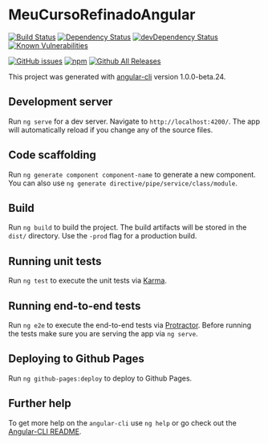 # MeuCursoRefinadoAngular
[![Build Status](https://travis-ci.org/codigorefinado/curso-refinado-angular.svg?branch=master)](https://travis-ci.org/codigorefinado/curso-refinado-angular)
[![Dependency Status](https://david-dm.org/codigorefinado/curso-refinado-angular.svg)](https://david-dm.org/codigorefinado/curso-refinado-angular)
[![devDependency Status](https://david-dm.org/codigorefinado/curso-refinado-angular/dev-status.svg)](https://david-dm.org/codigorefinado/curso-refinado-angular#info=devDependencies)
[![Known Vulnerabilities](https://snyk.io/test/github/codigorefinado/curso-refinado-angular/badge.svg)](https://snyk.io/test/github/codigorefinado/curso-refinado-angular)

[![GitHub issues](https://img.shields.io/github/issues/codigorefinado/curso-refinado-angular/shields.svg)]()
[![npm](https://img.shields.io/npm/v/npm.svg)]()
[![Github All Releases](https://img.shields.io/github/downloads/codigorefinado/curso-refinado-angular/total.svg)]()



This project was generated with [angular-cli](https://github.com/angular/angular-cli) version 1.0.0-beta.24.

## Development server
Run `ng serve` for a dev server. Navigate to `http://localhost:4200/`. The app will automatically reload if you change any of the source files.

## Code scaffolding

Run `ng generate component component-name` to generate a new component. You can also use `ng generate directive/pipe/service/class/module`.

## Build

Run `ng build` to build the project. The build artifacts will be stored in the `dist/` directory. Use the `-prod` flag for a production build.

## Running unit tests

Run `ng test` to execute the unit tests via [Karma](https://karma-runner.github.io).

## Running end-to-end tests

Run `ng e2e` to execute the end-to-end tests via [Protractor](http://www.protractortest.org/).
Before running the tests make sure you are serving the app via `ng serve`.

## Deploying to Github Pages

Run `ng github-pages:deploy` to deploy to Github Pages.

## Further help

To get more help on the `angular-cli` use `ng help` or go check out the [Angular-CLI README](https://github.com/angular/angular-cli/blob/master/README.md).
